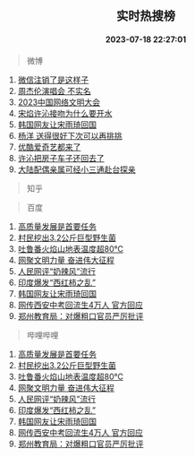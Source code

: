 <div align="center"><h2>实时热搜榜</h2><h4>2023-07-18 22:27:01</h4></div>

> 微博  

1. [微信注销了是这样子](https://s.weibo.com/weibo?q=%23%E5%BE%AE%E4%BF%A1%E6%B3%A8%E9%94%80%E4%BA%86%E6%98%AF%E8%BF%99%E6%A0%B7%E5%AD%90%23&t=31&band_rank=1&Refer=top)<br />
2. [周杰伦演唱会 不实名](https://s.weibo.com/weibo?q=%E5%91%A8%E6%9D%B0%E4%BC%A6%E6%BC%94%E5%94%B1%E4%BC%9A%20%E4%B8%8D%E5%AE%9E%E5%90%8D&t=31&band_rank=2&Refer=top)<br />
3. [2023中国网络文明大会](https://s.weibo.com/weibo?q=%232023%E4%B8%AD%E5%9B%BD%E7%BD%91%E7%BB%9C%E6%96%87%E6%98%8E%E5%A4%A7%E4%BC%9A%23&t=31&band_rank=3&Refer=top)<br />
4. [宋焰许沁接吻为什么要开水](https://s.weibo.com/weibo?q=%23%E5%AE%8B%E7%84%B0%E8%AE%B8%E6%B2%81%E6%8E%A5%E5%90%BB%E4%B8%BA%E4%BB%80%E4%B9%88%E8%A6%81%E5%BC%80%E6%B0%B4%23&t=31&band_rank=4&Refer=top)<br />
5. [韩国网友让宋雨琦回国](https://s.weibo.com/weibo?q=%23%E9%9F%A9%E5%9B%BD%E7%BD%91%E5%8F%8B%E8%AE%A9%E5%AE%8B%E9%9B%A8%E7%90%A6%E5%9B%9E%E5%9B%BD%23&t=31&band_rank=5&Refer=top)<br />
6. [杨洋 送得很好下次可以再挑挑](https://s.weibo.com/weibo?q=%E6%9D%A8%E6%B4%8B%20%E9%80%81%E5%BE%97%E5%BE%88%E5%A5%BD%E4%B8%8B%E6%AC%A1%E5%8F%AF%E4%BB%A5%E5%86%8D%E6%8C%91%E6%8C%91&t=31&band_rank=6&Refer=top)<br />
7. [优酷爱奇艺都来了](https://s.weibo.com/weibo?q=%23%E4%BC%98%E9%85%B7%E7%88%B1%E5%A5%87%E8%89%BA%E9%83%BD%E6%9D%A5%E4%BA%86%23&t=31&band_rank=7&Refer=top)<br />
8. [许沁把房子车子还回去了](https://s.weibo.com/weibo?q=%23%E8%AE%B8%E6%B2%81%E6%8A%8A%E6%88%BF%E5%AD%90%E8%BD%A6%E5%AD%90%E8%BF%98%E5%9B%9E%E5%8E%BB%E4%BA%86%23&t=31&band_rank=8&Refer=top)<br />
9. [大陆配偶亲属可经小三通赴台探亲](https://s.weibo.com/weibo?q=%23%E5%A4%A7%E9%99%86%E9%85%8D%E5%81%B6%E4%BA%B2%E5%B1%9E%E5%8F%AF%E7%BB%8F%E5%B0%8F%E4%B8%89%E9%80%9A%E8%B5%B4%E5%8F%B0%E6%8E%A2%E4%BA%B2%23&t=31&band_rank=9&Refer=top)<br />

> 知乎  


> 百度  

1. [高质量发展是首要任务](https://www.baidu.com/s?wd=%E9%AB%98%E8%B4%A8%E9%87%8F%E5%8F%91%E5%B1%95%E6%98%AF%E9%A6%96%E8%A6%81%E4%BB%BB%E5%8A%A1&sa=fyb_news&rsv_dl=fyb_news)<br />
2. [村民挖出3.2公斤巨型野生菌](https://www.baidu.com/s?wd=%E6%9D%91%E6%B0%91%E6%8C%96%E5%87%BA3.2%E5%85%AC%E6%96%A4%E5%B7%A8%E5%9E%8B%E9%87%8E%E7%94%9F%E8%8F%8C&sa=fyb_news&rsv_dl=fyb_news)<br />
3. [吐鲁番火焰山地表温度超80℃](https://www.baidu.com/s?wd=%E5%90%90%E9%B2%81%E7%95%AA%E7%81%AB%E7%84%B0%E5%B1%B1%E5%9C%B0%E8%A1%A8%E6%B8%A9%E5%BA%A6%E8%B6%8580%E2%84%83&sa=fyb_news&rsv_dl=fyb_news)<br />
4. [网聚文明力量 奋进伟大征程](https://www.baidu.com/s?wd=%E7%BD%91%E8%81%9A%E6%96%87%E6%98%8E%E5%8A%9B%E9%87%8F+%E5%A5%8B%E8%BF%9B%E4%BC%9F%E5%A4%A7%E5%BE%81%E7%A8%8B&sa=fyb_news&rsv_dl=fyb_news)<br />
5. [人民网评“奶辣风”流行](https://www.baidu.com/s?wd=%E4%BA%BA%E6%B0%91%E7%BD%91%E8%AF%84%E2%80%9C%E5%A5%B6%E8%BE%A3%E9%A3%8E%E2%80%9D%E6%B5%81%E8%A1%8C&sa=fyb_news&rsv_dl=fyb_news)<br />
6. [印度爆发“西红柿之乱”](https://www.baidu.com/s?wd=%E5%8D%B0%E5%BA%A6%E7%88%86%E5%8F%91%E2%80%9C%E8%A5%BF%E7%BA%A2%E6%9F%BF%E4%B9%8B%E4%B9%B1%E2%80%9D&sa=fyb_news&rsv_dl=fyb_news)<br />
7. [韩国网友让宋雨琦回国](https://www.baidu.com/s?wd=%E9%9F%A9%E5%9B%BD%E7%BD%91%E5%8F%8B%E8%AE%A9%E5%AE%8B%E9%9B%A8%E7%90%A6%E5%9B%9E%E5%9B%BD&sa=fyb_news&rsv_dl=fyb_news)<br />
8. [网传西安中考回流生4万人 官方回应](https://www.baidu.com/s?wd=%E7%BD%91%E4%BC%A0%E8%A5%BF%E5%AE%89%E4%B8%AD%E8%80%83%E5%9B%9E%E6%B5%81%E7%94%9F4%E4%B8%87%E4%BA%BA+%E5%AE%98%E6%96%B9%E5%9B%9E%E5%BA%94&sa=fyb_news&rsv_dl=fyb_news)<br />
9. [郑州教育局：对爆粗口官员严厉批评](https://www.baidu.com/s?wd=%E9%83%91%E5%B7%9E%E6%95%99%E8%82%B2%E5%B1%80%EF%BC%9A%E5%AF%B9%E7%88%86%E7%B2%97%E5%8F%A3%E5%AE%98%E5%91%98%E4%B8%A5%E5%8E%89%E6%89%B9%E8%AF%84&sa=fyb_news&rsv_dl=fyb_news)<br />

> 哔哩哔哩  

1. [高质量发展是首要任务](https://www.baidu.com/s?wd=%E9%AB%98%E8%B4%A8%E9%87%8F%E5%8F%91%E5%B1%95%E6%98%AF%E9%A6%96%E8%A6%81%E4%BB%BB%E5%8A%A1&sa=fyb_news&rsv_dl=fyb_news)<br />
2. [村民挖出3.2公斤巨型野生菌](https://www.baidu.com/s?wd=%E6%9D%91%E6%B0%91%E6%8C%96%E5%87%BA3.2%E5%85%AC%E6%96%A4%E5%B7%A8%E5%9E%8B%E9%87%8E%E7%94%9F%E8%8F%8C&sa=fyb_news&rsv_dl=fyb_news)<br />
3. [吐鲁番火焰山地表温度超80℃](https://www.baidu.com/s?wd=%E5%90%90%E9%B2%81%E7%95%AA%E7%81%AB%E7%84%B0%E5%B1%B1%E5%9C%B0%E8%A1%A8%E6%B8%A9%E5%BA%A6%E8%B6%8580%E2%84%83&sa=fyb_news&rsv_dl=fyb_news)<br />
4. [网聚文明力量 奋进伟大征程](https://www.baidu.com/s?wd=%E7%BD%91%E8%81%9A%E6%96%87%E6%98%8E%E5%8A%9B%E9%87%8F+%E5%A5%8B%E8%BF%9B%E4%BC%9F%E5%A4%A7%E5%BE%81%E7%A8%8B&sa=fyb_news&rsv_dl=fyb_news)<br />
5. [人民网评“奶辣风”流行](https://www.baidu.com/s?wd=%E4%BA%BA%E6%B0%91%E7%BD%91%E8%AF%84%E2%80%9C%E5%A5%B6%E8%BE%A3%E9%A3%8E%E2%80%9D%E6%B5%81%E8%A1%8C&sa=fyb_news&rsv_dl=fyb_news)<br />
6. [印度爆发“西红柿之乱”](https://www.baidu.com/s?wd=%E5%8D%B0%E5%BA%A6%E7%88%86%E5%8F%91%E2%80%9C%E8%A5%BF%E7%BA%A2%E6%9F%BF%E4%B9%8B%E4%B9%B1%E2%80%9D&sa=fyb_news&rsv_dl=fyb_news)<br />
7. [韩国网友让宋雨琦回国](https://www.baidu.com/s?wd=%E9%9F%A9%E5%9B%BD%E7%BD%91%E5%8F%8B%E8%AE%A9%E5%AE%8B%E9%9B%A8%E7%90%A6%E5%9B%9E%E5%9B%BD&sa=fyb_news&rsv_dl=fyb_news)<br />
8. [网传西安中考回流生4万人 官方回应](https://www.baidu.com/s?wd=%E7%BD%91%E4%BC%A0%E8%A5%BF%E5%AE%89%E4%B8%AD%E8%80%83%E5%9B%9E%E6%B5%81%E7%94%9F4%E4%B8%87%E4%BA%BA+%E5%AE%98%E6%96%B9%E5%9B%9E%E5%BA%94&sa=fyb_news&rsv_dl=fyb_news)<br />
9. [郑州教育局：对爆粗口官员严厉批评](https://www.baidu.com/s?wd=%E9%83%91%E5%B7%9E%E6%95%99%E8%82%B2%E5%B1%80%EF%BC%9A%E5%AF%B9%E7%88%86%E7%B2%97%E5%8F%A3%E5%AE%98%E5%91%98%E4%B8%A5%E5%8E%89%E6%89%B9%E8%AF%84&sa=fyb_news&rsv_dl=fyb_news)<br />

